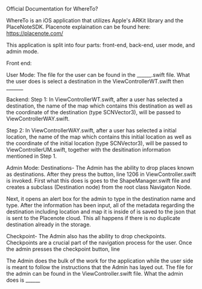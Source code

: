 Official Documentation for WhereTo?

WhereTo is an iOS application that utilizes Apple's ARKit library and the PlaceNoteSDK. 
Placenote explaination can be found here: https://placenote.com/

This application is split into four parts: front-end, back-end, user mode, and admin mode. 

Front end:



User Mode:
The file for the user can be found in the ______.swift file. What the user does is select a destination in the ViewControllerWT.swift then _______

Backend: 
Step 1: In ViewControllerWT.swift, after a user has selected a destination, the name of the map which contains this destination as well as the coordinate of the destination (type SCNVector3), will be passed to ViewControllerWAY.swift.

Step 2: In ViewControllerWAY.swift, after a user has selected a initial location, the name of the map which contains this initial location as well as the coordinate of the initial location (type SCNVector3), will be passed to ViewControllerUM.swift, together with the desitination information mentioned in Step 1.


Admin Mode:
  Destinations-
  The Admin has the ability to drop places known as destinations. After they press the button, line 1206 in ViewController.swift is    invoked. First what this does is goes to the ShapeManager.swift file and creates a subclass (Destination node) from the root class Navigaton Node.

  Next, it opens an alert box for the admin to type in the destination name and type. After the information has been input, all of the  metadata regarding the destination including location and map it is inside of is saved to the json that is sent to the Placenote cloud.
This all happens if there is no duplicate destination already in the storage.
  
  Checkpoint-
  The Admin also has the ability to drop checkpoints. Checkpoints are a crucial part of the navigation process for the user. Once the admin presses the checkpoint button, line   

The Admin does the bulk of the work for the application while the user side is meant to follow the instructions that the Admin has layed out. The file for the admin can be found in the ViewController.swift file. What the admin does is ______
